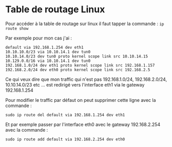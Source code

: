 # Table de routage Linux

Pour accéder à la table de routage sur linux il faut tapper la commande :
`ip route show`

Par exemple pour mon cas j'ai :
```
default via 192.168.1.254 dev eth1 
10.10.10.0/23 via 10.10.14.1 dev tun0 
10.10.14.0/23 dev tun0 proto kernel scope link src 10.10.14.15 
10.129.0.0/16 via 10.10.14.1 dev tun0 
192.168.1.0/24 dev eth1 proto kernel scope link src 192.168.1.157 
192.168.2.0/24 dev eth0 proto kernel scope link src 192.168.2.5
```

Ce qui veux dire que mon traffic qui n'est pas 192.168.1.0/24, 192.168.2.0/24, 10.10.14.0/23 etc ... est redirigé vers l'interface eth1 via le gateway 192.168.1.254

Pour modifier le traffic par défaut on peut supprimer cette ligne avec la commande :

`sudo ip route del default via 192.168.1.254 dev eth1`

Et par exemple passer par l'interface eth0 avec le gateway 192.168.2.254 avec la commande :

`sudo ip route add default via 192.168.2.254 dev eth0`


